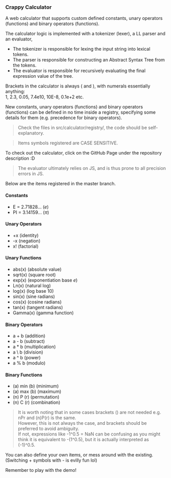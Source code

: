### Crappy Calculator

A web calculator that supports custom defined
constants, unary operators (functions) and binary operators (functions).

The calculator logic is implemented with a tokenizer (lexer), a LL parser and an evaluator,

- The tokenizer is responsible for lexing the input string into lexical tokens.
- The parser is responsible for constructing an Abstract Syntax Tree from the tokens.
- The evaluator is responsible for recursively evaluating the final expression value of the tree.

Brackets in the calculator is always ( and ),
with numerals essentially anything:  
1, 2.3, 0.05, 7.4e10, 10E-8, 0.1e+2 etc.

New constants, unary operators (functions) and binary operators (functions)
can be defined in no time inside a registry, specifying some details for them
(e.g. precedence for binary operators).

> Check the files in src/calculator/registry/, the code should be self-explanatory.

> Items symbols registered are CASE SENSITIVE.

To check out the calculator, click on the GitHub Page under the repository description :D

> The evaluator ultimately relies on JS,
> and is thus prone to all precision errors in JS.

Below are the items registered in the master branch.

#### Constants

- E = 2.71828... ($e$)
- PI = 3.14159... ($\pi$)

#### Unary Operators

- \+x (identity)
- \-x (negation)
- x! (factorial)

#### Unary Functions

- abs(x) (absolute value)
- sqrt(x) (square root)
- exp(x) (exponentiation base $e$)
- Ln(x) (natural log)
- log(x) (log base 10)
- sin(x) (sine radians)
- cos(x) (cosine radians)
- tan(x) (tangent radians)
- Gamma(x) (gamma function)

#### Binary Operators

- a \+ b (addition)
- a \- b (subtract)
- a \* b (multiplication)
- a \ b (division)
- a ^ b (power)
- a % b (modulo)

#### Binary Functions

- (a) min (b) (minimum)
- (a) max (b) (maximum)
- (n) P (r) (permutation)
- (n) C (r) (combination)

> It is worth noting that in some cases brackets () are not needed e.g. nPr and (n)P(r) is the same.  
> However, this is not always the case, and brackets should be preferred to avoid ambiguity.  
> If not, expressions like -1^0.5 = NaN can be confusing as you might think it is equivalent to -(1^0.5),
> but it is actually interpreted as (-1)^0.5.

You can also define your own items, or mess around with the existing.
(Switching + symbols with - is evilly fun lol)

Remember to play with the demo!
